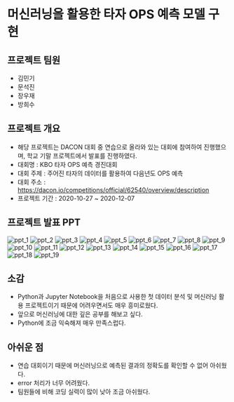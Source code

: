 # 머신러닝을 활용한 타자 OPS 예측 모델 구현

## 프로젝트 팀원
- 김민기
- 문석진
- 장우재
- 방희수

## 프로젝트 개요
- 해당 프로젝트는 DACON 대회 중 연습으로 올라와 있는 대회에 참여하여 진행했으며, 학교 기말 프로젝트에서 발표를 진행하였다.
- 대회명 : KBO 타자 OPS 예측 경진대회
- 대회 주제 : 주어진 타자의 데이터를 활용하여 다음년도 OPS 예측
- 대회 주소 : https://dacon.io/competitions/official/62540/overview/description
- 프로젝트 기간 : 2020-10-27 ~ 2020-12-07


## 프로젝트 발표 PPT
![ppt_1](README_images/ppt/ppt_1.JPG)
![ppt_2](README_images/ppt/ppt_2.JPG)
![ppt_3](README_images/ppt/ppt_3.JPG)
![ppt_4](README_images/ppt/ppt_4.JPG)
![ppt_5](README_images/ppt/ppt_5.JPG)
![ppt_6](README_images/ppt/ppt_6.JPG)
![ppt_7](README_images/ppt/ppt_7.JPG)
![ppt_8](README_images/ppt/ppt_8.JPG)
![ppt_9](README_images/ppt/ppt_9.JPG)
![ppt_10](README_images/ppt/ppt_10.JPG)
![ppt_11](README_images/ppt/ppt_11.JPG)
![ppt_12](README_images/ppt/ppt_12.JPG)
![ppt_13](README_images/ppt/ppt_13.JPG)
![ppt_14](README_images/ppt/ppt_14.JPG)
![ppt_15](README_images/ppt/ppt_15.JPG)
![ppt_16](README_images/ppt/ppt_16.JPG)
![ppt_17](README_images/ppt/ppt_17.JPG)
![ppt_18](README_images/ppt/ppt_18.JPG)
![ppt_19](README_images/ppt/ppt_19.JPG)


## 소감
- Python과 Jupyter Notebook을 처음으로 사용한 첫 데이터 분석 및 머신러닝 활용 프로젝트이기 때문에 어려우면서도 매우 흥미로웠다.
- 앞으로 머신러닝에 대한 깊은 공부를 해보고 싶다.
- Python에 조금 익숙해져 매우 만족스럽다.

## 아쉬운 점
- 연습 대회이기 때문에 머신러닝으로 예측된 결과의 정확도를 확인할 수 없어 아쉬웠다.
- error 처리가 너무 어려웠다.
- 팀원들에 비해 코딩 실력이 많이 낮아 조금 아쉬웠다.